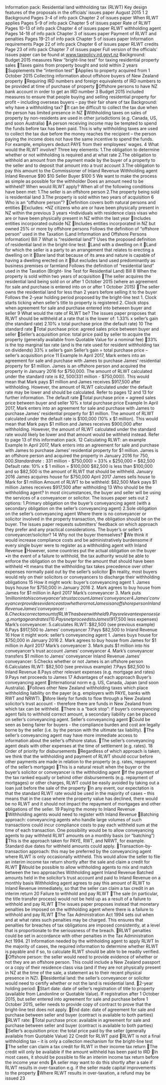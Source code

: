 Information pack: Residential land withholding tax (RLWT) Key design features of the proposals in the officials’ issues paper August 2015 1 2 Background Pages 3-4 of info pack Chapter 2 of issues paper When RLWT applies Pages 5-9 of info pack Chapter 5 of issues paper Rate of RLWT Pages 10-13 of info pack Chapter 4 of issues paper RLWT withholding agent Pages 14-18 of info pack Chapter 3 of issues paper Payment of RLWT and penalties Pages 19-21 of info pack Chapter 5 of issues paper Information requirements Page 22 of info pack Chapter 6 of issues paper RLWT credits Page 23 of info pack Chapter 7 of issues paper Full version of the officials’ issues paper can be found at www.taxpolicy.ird.govt.nz Background: Budget 2015 measures New “bright-line test” for taxing residential property sales Taxes gains from property bought and sold within 2 years Supplements the “intention test” Applies to property acquired from 1 October 2015 Collecting information about offshore buyers of New Zealand property Requiring IRD numbers and foreign equivalents of IRD numbers to be provided at time of purchase of property Offshore persons to have NZ bank account in order to get an IRD number 3 Budget 2015 included measures to ensure that people buying and selling residential property for profit – including overseas buyers – pay their fair share of tax Background: why have a withholding tax? It can be difficult to collect the tax due when the person has limited presence in NZ Withholding taxes on sales of property by non-residents are used in other jurisdictions (e.g. Canada, US, and soon Australia) A person receiving income may be tempted to spend the funds before tax has been paid. This is why withholding taxes are used to collect the tax due before the money reaches the recipient – the person paying the income does not have the same incentive to spend the funds. For example, employers deduct PAYE from their employees’ wages. 4 What would the RLWT involve? Three key elements: 1.The obligation to determine whether or not withholding is required and at what rate 2.The obligation to withhold an amount from the payment made by the buyer of a property to the seller and to deposit that amount into a trust account 3.The obligation to pay this amount to the Commissioner of Inland Revenue Withholding agent Inland Revenue $90 $10 Seller Buyer $100 5 We want to make the process as simple as possible for the withholder Does an amount need to be withheld? When would RLWT apply? When all of the following conditions have been met: 1.The seller is an offshore person 2.The property being sold is residential land 3.The property is sold within two years of acquisition 6 Who is an “offshore person”? Definition covers both natural persons and entities Excludes: •NZ citizens who are or have been physically present in NZ within the previous 3 years •Individuals with residence class visas who are or have been physically present in NZ within the last year Includes entities incorporated outside NZ Includes entities incorporated in NZ but owned 25% or more by offshore persons Follows the definition of “offshore person” used in the Taxation (Land Information and Offshore Persons Information) Bill 7 What is “residential land”? Uses the proposed definition of residential land in the bright-line test: Land with a dwelling on it Land for which the seller is a party to an arrangement that relates to erecting a dwelling on it Bare land that because of its area and nature is capable of having a dwelling erected on it But excludes land used predominantly as business premises or farmland Follows the definition of “residential land” used in the Taxation (Bright- line Test for Residential Land) Bill 8 When the property is sold within two years of acquisition The seller acquires the residential land being sold on or after 1 October 2015 (where an agreement for sale and purchase is entered into on or after 1 October 2015) The seller owns the residential land for less than 2 years before selling it to the buyer Follows the 2-year holding period proposed by the bright-line test 1. Clock starts ticking when seller’s title to property is registered 2. Clock stops when agreement for sale and purchase entered into between buyer and seller 9 What would the rate of RLWT be? The issues paper proposes that RLWT should be withheld at a rate that is the lower of: 1.33% x seller’s gain (the standard rate) 2.10% x total purchase price (the default rate) 10 The standard rate Total purchase price: agreed sales price between buyer and seller Seller’s acquisition price: total price paid by seller to acquire the property (generally available from Quotable Value for a nominal fee) 33% is the top marginal tax rate (and is the rate used for resident withholding tax on dividends) 33% x seller’s gain Seller’s gain = total purchase price – seller’s acquisition price 11 Example In April 2017, Mark enters into an agreement for sale and purchase with James to purchase James’ residential property for $1 million. James is an offshore person and acquired the property in January 2016 for $750,000. The amount of RLWT calculated under the standard rate is $82,500 (33% x ($1 million - $750,000)). This would mean that Mark pays $1 million and James receives $917,500 after withholding. However, the amount of RLWT calculated under the default rate may be lower and should be calculated. Refer to pages 12 and 13 for further information. The default rate Total purchase price = agreed sales price between buyer and seller 10% x total purchase price Example In April 2017, Mark enters into an agreement for sale and purchase with James to purchase James’ residential property for $1 million. The amount of RLWT calculated under the default rate is $100,000 (10% x $1 million). This would mean that Mark pays $1 million and James receives $900,000 after withholding. However, the amount of RLWT calculated under the standard rate would likely be lower and that amount would be withheld instead. Refer to page 13 of this information pack. 12 Calculating RLWT: an example Example In April 2017, Mark enters into an agreement for sale and purchase with James to purchase James’ residential property for $1 million. James is an offshore person and acquired the property in January 2016 for $750,000. Standard rate: 33% x ($1 million - $750,000) = 33% x $250,000 = $82,500 Default rate: 10% x $ 1 million = $100,000 $82,500 is less than $100,000 and so $82,500 is the amount of RLWT that should be withheld. January 2016 James acquires house for $750,000 April 2017 James sells house to Mark for $1 million Amount of RLWT to be withheld: $82,500 Mark pays $1 million James receives $917,500 after withholding 13 Who should be the withholding agent? In most circumstances, the buyer and seller will be using the services of a conveyancer or solicitor. The issues paper sets out 2 options: 1.Primary obligation on the buyer’s conveyancing agent (with a secondary obligation on the seller’s conveyancing agent) 2.Sole obligation on the seller’s conveyancing agent Where there is no conveyancer or solicitor involved in the property transaction, the obligation should be on the buyer. The issues paper requests submitters’ feedback on which approach they prefer and any practical considerations. The buyer’s or seller’s conveyancer/solicitor? 14 Why not the buyer themselves? We think it would increase compliance costs and be administratively burdensome if every single buyer were to register as a withholding agent with Inland Revenue However, some countries put the actual obligation on the buyer •in the event of a failure to withhold, the tax authority would be able to enforce the obligation on the buyer for the amount that should have been withheld •It means that the withholding tax takes precedence over other expenses normally paid out by the seller’s solicitor In reality, most buyers would rely on their solicitors or conveyancers to discharge their withholding obligations 15 How it might work: buyer’s conveyancing agent 1. James buys house for $750,000 in January 2016 2. Mark agrees to buy house from James for $1 million in April 2017 Mark’s conveyancer 3. Mark puts $1 million into his conveyancer’s trust account James’ conveyancer 4. James’ conveyancer provides evidence as to whether or not James is an offshore person Inland Revenue James’ conveyancer: 8. Checks correct amount of RLWT has been withheld 9. Pays relevant expenses (e.g. mortgage and rates) 10. Pays net proceeds to James ($917,500 less expenses) Mark’s conveyancer: 5.calculates RLWT: $82,500 (see previous example) 6.Pays $917,500 to James’ conveyancer 7.Pays $82,500 to Inland Revenue 16 How it might work: seller’s conveyancing agent 1. James buys house for $750,000 in January 2016 2. Mark agrees to buy house from James for $1 million in April 2017 Mark’s conveyancer 3. Mark puts $1 million into his conveyancer’s trust account James’ conveyancer 4. Mark’s conveyancer transfers $1 million to James’ conveyancer Inland Revenue James’ conveyancer: 5.Checks whether or not James is an offshore person 6.Calculates RLWT: $82,500 (see previous example) 7.Pays $82,500 to Inland Revenue 8.Pays other relevant expenses (e.g. mortgage and rates) 9.Pays net proceeds to James 17 Advantages of each approach Buyer’s conveyancing agent International norm e.g. US, Canada, Japan (and soon Australia). Follows other New Zealand withholding taxes which place withholding liability on the payer (e.g. employers with PAYE, banks with RWT and NRWT). More likely for funds to flow through a New Zealand solicitor’s trust account - therefore there are funds in New Zealand from which tax can be withheld. There is a “back stop”: if buyer’s conveyancing agent fails to withhold correct amount, a secondary liability can be placed on seller’s conveyancing agent. Seller’s conveyancing agent Could be seen as being fairer for buyers - the compliance burden and cost are legally borne by the seller (i.e. by the person with the ultimate tax liability). The seller’s conveyancing agent may have more immediate access to information about the seller’s offshore status. The seller’s conveyancing agent deals with other expenses at the time of settlement (e.g. rates). 18 Order of priority for disbursements Regardless of which approach is taken, we think that the withholding and payment of RLWT should occur before other payments are made in relation to the property (e.g. rates, repayment of the seller’s mortgage) This is a natural result when the buyer or the buyer’s solicitor or conveyancer is the withholding agent If the payment of the tax ranked equally or behind other disbursements (e.g. repayment of mortgages) or other charges, RLWT could be easily avoided by taking out a loan just before the sale of the property In any event, our expectation is that the standard RLWT rate would be used in the majority of cases – this means that in the case where the property value has declined, there would be no RLWT and it should not impact the repayment of mortgages and other obligations of the seller. 19 Paying the money to Inland Revenue Withholding agents would need to register with Inland Revenue Batching approach: conveyancing agents who handle large volumes of such transactions could incur compliance costs to pay each withheld sum at the time of each transaction. One possibility would be to allow conveyancing agents to pay withheld RLWT amounts on a monthly basis (or “batching”) This is the approach taken for PAYE, RWT, and NRWT, for example. Standard due dates for withheld amounts could apply. Transaction-by-transaction approach: this may be preferred by the conveyancing agent where RLWT is only occasionally withheld. This would allow the seller to file an interim income tax return shortly after the sale and claim a credit for RLWT Would be possible to allow withholding agents to mix and match between the two approaches Withholding agent Inland Revenue Batched amounts held in the solicitor’s trust account and paid to Inland Revenue on a monthly basis Withholding agent agrees to pay this amount of RLWT to Inland Revenue immediately, so that the seller can claim a tax credit in an interim return 20 Failure to withhold and pay RLWT The sale (in particular, the title transfer process) would not be held up as a result of a failure to withhold and pay RLWT The issues paper proposes instead that monetary penalties be imposed on the withholding agent where there is a failure to withhold and pay RLWT The Tax Administration Act 1994 sets out when and at what rates such penalties may be charged. This ensures that penalties for breaches of tax obligations are imposed consistently, at a level that is proportionate to the seriousness of the breach. RLWT penalties could be set in accordance with other penalties in the Tax Administration Act 1994. 21 Information needed by the withholding agent to apply RLWT In the majority of cases, the required information to determine whether RLWT is payable and if so, to calculate RLWT should be able to be readily verified. Offshore person: the seller would need to provide evidence of whether or not they are an offshore person. This could include a New Zealand passport or a copy of their residence class visa (and if they are not physically present in NZ at the time of the sale, a statement as to their recent physical presence in NZ). Residential land: the seller’s conveyancer or solicitor would need to certify whether or not the land is residential land. 2-year holding period: Start date: date of seller’s registration of title to property (available from Landonline or Quotable Value). If registration after 1 October 2015, but seller entered into agreement for sale and purchase before 1 October 2015, seller needs to provide copy of contract to prove that the bright-line test does not apply. End date: date of agreement for sale and purchase between seller and buyer (contract is available to both parties) RLWT rate: Total purchase price: available in agreement for sale and purchase between seller and buyer (contract is available to both parties) Seller’s acquisition price: the total price paid by the seller (generally available from Quotable Value) 22 Credit for RLWT paid RLWT is not a final withholding tax – it is only a collection mechanism for the bright-line test The seller can claim a tax credit for RLWT in their income tax return The credit will only be available if the amount withheld has been paid to IRD In most cases, it should be possible to file an interim income tax return before the income year ends A seller may want to do this shortly after a sale if RLWT results in over-taxation e.g. if the seller made capital improvements to the property Where RLWT results in over-taxation, a refund may be issued 23